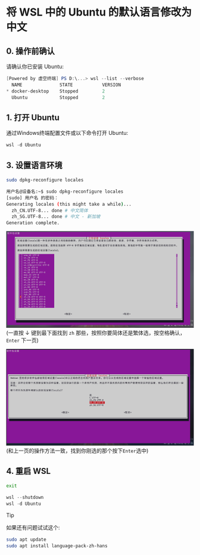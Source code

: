 # 将 WSL 中的 Ubuntu 的默认语言修改为中文

## 0. 操作前确认
请确认你已安装 Ubuntu:  
```powershell
[Powered by 虚空终端] PS D:\...> wsl --list --verbose
  NAME              STATE           VERSION
* docker-desktop    Stopped         2
  Ubuntu            Stopped         2
```

## 1. 打开 Ubuntu
通过Windows终端配置文件或以下命令打开 Ubuntu:  
```powershell
wsl -d Ubuntu
```

## 3. 设置语言环境
```bash
sudo dpkg-reconfigure locales
```

```bash
用户名@设备名:~$ sudo dpkg-reconfigure locales
[sudo] 用户名 的密码：
Generating locales (this might take a while)...
  zh_CN.UTF-8... done # 中文简体
  zh_SG.UTF-8... done # 中文 - 新加坡
Generation complete.
```

![sudo dpkg-reconfigure locales - 1](imgs/修改Ubuntu语言/sudo%20dpkg-reconfigure%20locales-1.png)  
(一直按 ↓ 键到最下面找到 `zh` 那些，按照你要简体还是繁体选，按空格确认，`Enter` 下一页)  

![sudo dpkg-reconfigure locales - 2](imgs/修改Ubuntu语言/sudo%20dpkg-reconfigure%20locales-2.png)  
(和上一页的操作方法一致，找到你刚选的那个按下`Enter`选中)  

## 4. 重启 WSL
```bash
exit
```

```powershell
wsl --shutdown
wsl -d Ubuntu
```

> [!TIP]  
> 如果还有问题试试这个:  
> ```bash
> sudo apt update
> sudo apt install language-pack-zh-hans
> ```
